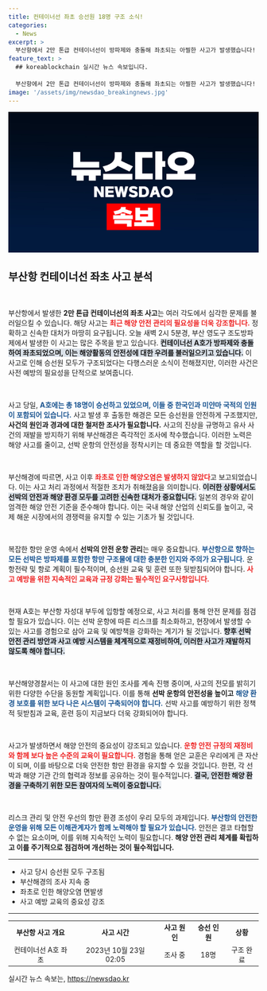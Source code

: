 ```yaml
---
title: 컨테이너선 좌초 승선원 18명 구조 소식!
categories:
  - News
excerpt: >
  부산항에서 2만 톤급 컨테이너선이 방파제와 충돌해 좌초되는 아찔한 사고가 발생했습니다! 다행히 승선원 18명은 모두 무사히 구조되었으며, 해양오염도 발생하지 않았습니다. 사고 원인은 무엇일지, 더욱 궁금해지는 상황입니다!
feature_text: >
  ## koreablockchain 실시간 뉴스 속보입니다.

  부산항에서 2만 톤급 컨테이너선이 방파제와 충돌해 좌초되는 아찔한 사고가 발생했습니다! 다행히 승선원 18명은 모두 무사히 구조되었으며, 해양오염도 발생하지 않았습니다. 사고 원인은 무엇일지, 더욱 궁금해지는 상황입니다!
image: '/assets/img/newsdao_breakingnews.jpg'
---
```


<p><img src="/assets/img/newsdao_breakingnews.jpg" alt="koreablockchain 속보" /></p>

<h2 data-ke-size="size26">부산항 컨테이너선 좌초 사고 분석</h2>

<p data-ke-size="size16">&nbsp;</p>

<p>부산항에서 발생한 <b>2만 톤급 컨테이너선의 좌초 사고</b>는 여러 각도에서 심각한 문제를 불러일으킬 수 있습니다. 해당 사고는 <b><span style="color: #ee2323;">최근 해양 안전 관리의 필요성을 더욱 강조합니다.</span></b> 정확하고 신속한 대처가 마땅히 요구됩니다. 오늘 새벽 2시 5분경, 부산 영도구 조도방파제에서 발생한 이 사고는 많은 주목을 받고 있습니다. <b><span style="background-color: #21538527;">컨테이너선 A호가 방파제와 충돌하여 좌초되었으며, 이는 해양활동의 안전성에 대한 우려를 불러일으키고 있습니다.</span></b> 이 사고로 인해 승선원 모두가 구조되었다는 다행스러운 소식이 전해졌지만, 이러한 사건은 사전 예방의 필요성을 단적으로 보여줍니다.</p>

<p data-ke-size="size16">&nbsp;</p>

<p>사고 당일, <b><span style="color: #1a5490;">A호에는 총 18명이 승선하고 있었으며, 이들 중 한국인과 미얀마 국적의 인원이 포함되어 있습니다.</span></b> 사고 발생 후 출동한 해경은 모든 승선원을 안전하게 구조했지만, <b>사건의 원인과 경과에 대한 철저한 조사가 필요합니다.</b> 사고의 진상을 규명하고 유사 사건의 재발을 방지하기 위해 부산해경은 즉각적인 조사에 착수했습니다. 이러한 노력은 해양 사고를 줄이고, 선박 운항의 안전성을 정착시키는 데 중요한 역할을 할 것입니다.</p>

<p data-ke-size="size16">&nbsp;</p>

<p>부산해경에 따르면, 사고 이후 <b><span style="color: #ee2323;">좌초로 인한 해양오염은 발생하지 않았다</span></b>고 보고되었습니다. 이는 사고 처리 과정에서 적절한 조치가 취해졌음을 의미합니다. <b><span style="background-color: #21538527;">이러한 상황에서도 선박의 안전과 해양 환경 모두를 고려한 신속한 대처가 중요합니다.</span></b> 일본의 경우와 같이 엄격한 해양 안전 기준을 준수해야 합니다. 이는 국내 해양 산업의 신뢰도를 높이고, 국제 해운 시장에서의 경쟁력을 유지할 수 있는 기초가 될 것입니다.</p>

<p data-ke-size="size16">&nbsp;</p>

<p>복잡한 항만 운영 속에서 <b>선박의 안전 운항 관리</b>는 매우 중요합니다. <b><span style="color: #1a5490;">부산항으로 향하는 모든 선박은 방파제를 포함한 항만 구조물에 대한 충분한 인지와 주의가 요구됩니다.</span></b> 운항전략 및 항로 계획이 필수적이며, 승선원 교육 및 훈련 또한 뒷받침되어야 합니다. <b><span style="color: #ee2323;">사고 예방을 위한 지속적인 교육과 규정 강화는 필수적인 요구사항입니다.</span></b></p>

<p data-ke-size="size16">&nbsp;</p>

<p>현재 A호는 부산항 자성대 부두에 입항할 예정으로, 사고 처리를 통해 안전 문제를 점검할 필요가 있습니다. 이는 선박 운항에 따른 리스크를 최소화하고, 현장에서 발생할 수 있는 사고를 경험으로 삼아 교육 및 예방책을 강화하는 계기가 될 것입니다. <b><span style="background-color: #21538527;">향후 선박 안전 관리 방안과 사고 예방 시스템을 체계적으로 재정비하여, 이러한 사고가 재발하지 않도록 해야 합니다.</span></b></p>

<p data-ke-size="size16">&nbsp;</p>

<p>부산해양경찰서는 이 사고에 대한 원인 조사를 계속 진행 중이며, 사고의 전모를 밝히기 위한 다양한 수단을 동원할 계획입니다. 이를 통해 <b>선박 운항의 안전성을 높이고</b> <b><span style="color: #1a5490;">해양 환경 보호를 위한 보다 나은 시스템이 구축되어야 합니다.</span></b> 선박 사고를 예방하기 위한 정책적 뒷받침과 교육, 훈련 등이 지금보다 더욱 강화되어야 합니다.</p>

<p data-ke-size="size16">&nbsp;</p>

<p>사고가 발생하면서 해양 안전의 중요성이 강조되고 있습니다. <b><span style="color: #ee2323;">운항 안전 규정의 재정비와 함께 보다 높은 수준의 교육이 필요합니다.</span></b> 경험을 통해 얻은 교훈은 우리에게 큰 자산이 되며, 이를 바탕으로 더욱 안전한 항만 환경을 유지할 수 있을 것입니다. 한편, 각 선박과 해양 기관 간의 협력과 정보를 공유하는 것이 필수적입니다. <b><span style="background-color: #21538527;">결국, 안전한 해양 환경을 구축하기 위한 모든 참여자의 노력이 중요합니다.</span></b></p>

<p data-ke-size="size16">&nbsp;</p>

<p>리스크 관리 및 안전 우선의 항만 환경 조성이 우리 모두의 과제입니다. <b><span style="color: #1a5490;">부산항의 안전한 운영을 위해 모든 이해관계자가 함께 노력해야 할 필요가 있습니다.</span></b> 안전은 결코 타협할 수 없는 요소이며, 이를 위해 지속적인 노력이 필요합니다. <b>해양 안전 관리 체계를 확립하고 이를 주기적으로 점검하며 개선하는 것이 필수적입니다.</b></p>

<hr>

<ul>
<li>사고 당시 승선원 모두 구조됨</li>
<li>부산해경의 조사 지속 중</li>
<li>좌초로 인한 해양오염 면발생</li>
<li>사고 예방 교육의 중요성 강조</li>
</ul>

<hr>

<table style="border-collapse: collapse; width: 100%;">
<tbody>
<tr>
<td style="text-align: center; height: 17px;"><b>부산항 사고 개요</b></td>
<td style="text-align: center; height: 17px;"><b>사고 시간</b></td>
<td style="text-align: center; height: 17px;"><b>사고 원인</b></td>
<td style="text-align: center; height: 17px;"><b>승선 인원</b></td>
<td style="text-align: center; height: 17px;"><b>상황</b></td>
</tr>
<tr>
<td style="text-align: center; height: 17px;">컨테이너선 A호 좌초</td>
<td style="text-align: center; height: 17px;">2023년 10월 23일 02:05</td>
<td style="text-align: center; height: 17px;">조사 중</td>
<td style="text-align: center; height: 17px;">18명</td>
<td style="text-align: center; height: 17px;">구조 완료</td>
</tr>
</tbody>
</table>
실시간 뉴스 속보는, <a href="https://newsdao.kr" rel="dofollow">https://newsdao.kr</a>


